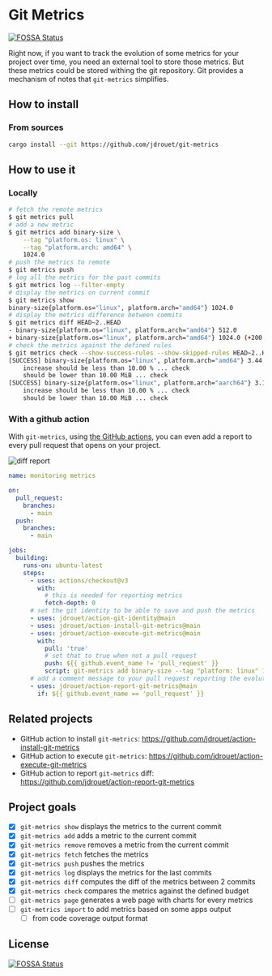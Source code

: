 # Git Metrics

[![FOSSA Status](https://app.fossa.com/api/projects/git%2Bgithub.com%2Fjdrouet%2Fgit-metrics.svg?type=shield)](https://app.fossa.com/projects/git%2Bgithub.com%2Fjdrouet%2Fgit-metrics?ref=badge_shield)

Right now, if you want to track the evolution of some metrics for your project
over time, you need an external tool to store those metrics. But these metrics
could be stored withing the git repository. Git provides a mechanism of notes
that `git-metrics` simplifies.

## How to install

### From sources

```bash
cargo install --git https://github.com/jdrouet/git-metrics
```

## How to use it

### Locally

```bash
# fetch the remote metrics
$ git metrics pull
# add a new metric
$ git metrics add binary-size \
    --tag "platform.os: linux" \
    --tag "platform.arch: amd64" \
    1024.0
# push the metrics to remote
$ git metrics push
# log all the metrics for the past commits
$ git metrics log --filter-empty
# display the metrics on current commit
$ git metrics show
binary-size{platform.os="linux", platform.arch="amd64"} 1024.0
# display the metrics difference between commits
$ git metrics diff HEAD~2..HEAD
- binary-size{platform.os="linux", platform.arch="amd64"} 512.0
+ binary-size{platform.os="linux", platform.arch="amd64"} 1024.0 (+200.00 %)
# check the metrics against the defined rules
$ git metrics check --show-success-rules --show-skipped-rules HEAD~2..HEAD
[SUCCESS] binary-size{platform.os="linux", platform.arch="amd64"} 3.44 MiB => 3.53 MiB Δ +96.01 kiB (+2.72 %)
    increase should be less than 10.00 % ... check
    should be lower than 10.00 MiB ... check
[SUCCESS] binary-size{platform.os="linux", platform.arch="aarch64"} 3.14 MiB => 3.14 MiB
    increase should be less than 10.00 % ... check
    should be lower than 10.00 MiB ... check
```

### With a github action

With `git-metrics`, using [the GitHub actions](https://github.com/jdrouet/action-report-git-metrics), you can even add a report to every pull request that opens on your project.

![diff report](asset/report-comment.png)

```yaml
name: monitoring metrics

on:
  pull_request:
    branches:
      - main
  push:
    branches:
      - main

jobs:
  building:
    runs-on: ubuntu-latest
    steps:
      - uses: actions/checkout@v3
        with:
          # this is needed for reporting metrics
          fetch-depth: 0
      # set the git identity to be able to save and push the metrics
      - uses: jdrouet/action-git-identity@main
      - uses: jdrouet/action-install-git-metrics@main
      - uses: jdrouet/action-execute-git-metrics@main
        with:
          pull: 'true'
          # set that to true when not a pull request
          push: ${{ github.event_name != 'pull_request' }}
          script: git-metrics add binary-size --tag "platform: linux" 1024
      # add a comment message to your pull request reporting the evolution
      - uses: jdrouet/action-report-git-metrics@main
        if: ${{ github.event_name == 'pull_request' }}
```

## Related projects

- GitHub action to install `git-metrics`: https://github.com/jdrouet/action-install-git-metrics
- GitHub action to execute `git-metrics`: https://github.com/jdrouet/action-execute-git-metrics
- GitHub action to report `git-metrics` diff: https://github.com/jdrouet/action-report-git-metrics

## Project goals

- [x] `git-metrics show` displays the metrics to the current commit
- [x] `git-metrics add` adds a metric to the current commit
- [x] `git-metrics remove` removes a metric from the current commit
- [x] `git-metrics fetch` fetches the metrics
- [x] `git-metrics push` pushes the metrics
- [x] `git-metrics log` displays the metrics for the last commits
- [x] `git-metrics diff` computes the diff of the metrics between 2 commits
- [x] `git-metrics check` compares the metrics against the defined budget
- [ ] `git-metrics page` generates a web page with charts for every metrics
- [ ] `git-metrics import` to add metrics based on some apps output
  - [ ] from code coverage output format

## License

[![FOSSA Status](https://app.fossa.com/api/projects/git%2Bgithub.com%2Fjdrouet%2Fgit-metrics.svg?type=large)](https://app.fossa.com/projects/git%2Bgithub.com%2Fjdrouet%2Fgit-metrics?ref=badge_large)
